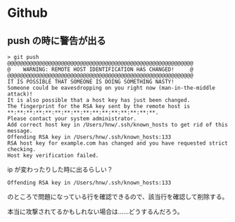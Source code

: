 
# Github

## push の時に警告が出る
    
    > git push
    @@@@@@@@@@@@@@@@@@@@@@@@@@@@@@@@@@@@@@@@@@@@@@@@@@@@@@@@@@@
    @    WARNING: REMOTE HOST IDENTIFICATION HAS CHANGED!     @
    @@@@@@@@@@@@@@@@@@@@@@@@@@@@@@@@@@@@@@@@@@@@@@@@@@@@@@@@@@@
    IT IS POSSIBLE THAT SOMEONE IS DOING SOMETHING NASTY!
    Someone could be eavesdropping on you right now (man-in-the-middle attack)!
    It is also possible that a host key has just been changed.
    The fingerprint for the RSA key sent by the remote host is
    **:**:**:**:**:**:**:**:**:**:**:**:**:**:**:**.
    Please contact your system administrator.
    Add correct host key in /Users/hnw/.ssh/known_hosts to get rid of this message.
    Offending RSA key in /Users/hnw/.ssh/known_hosts:133
    RSA host key for example.com has changed and you have requested strict checking.
    Host key verification failed.

ip が変わったりした時に出るらしい？

    Offending RSA key in /Users/hnw/.ssh/known_hosts:133

のところで問題になっている行を確認できるので、該当行を確認して削除する。

本当に攻撃されてるかもしれない場合は……どうするんだろう。
